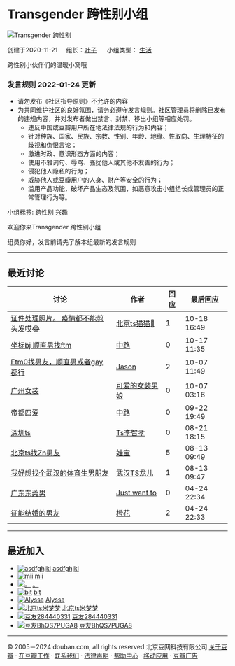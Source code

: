 # Transgender 跨性别小组

![Transgender 跨性别](https://img3.doubanio.com/view/group/sqxs/public/d7334afdf332717.webp)

创建于2020-11-21     组长：[叶子](https://www.douban.com/people/58690459/)      小组类型： [生活](/group/category?id=843)

跨性别小伙伴们的温暖小窝哦

### 发言规则 2022-01-24 更新

-   请勿发布《社区指导原则》不允许的内容
-   为共同维护社区的良好氛围，请务必遵守发言规则。社区管理员将删除已发布的违规内容，并对发布者做出禁言、封禁、移出小组等相应处罚。
    -  违反中国或豆瓣用户所在地法律法规的行为和内容；
    -  针对种族、国家、民族、宗教、性别、年龄、地缘、性取向、生理特征的歧视和仇恨言论；
    -  激进时政、意识形态方面的内容；
    -  使用不雅词句、辱骂、骚扰他人或其他不友善的行为；
    -  侵犯他人隐私的行为；
    -  威胁他人或豆瓣用户的人身、财产等安全的行为；
    -  滥用产品功能，破坏产品生态及氛围，如恶意攻击小组组长或管理员的正常管理行为等。

小组标签: [跨性别](https://www.douban.com/search?cat=1019&q=跨性别) [兴趣](https://www.douban.com/search?cat=1019&q=兴趣)

欢迎你来Transgender 跨性别小组

组员你好，发言前请先了解本组最新的发言规则

---

## 最近讨论

| 讨论                              | 作者                | 回应 | 最后回应       |
|-----------------------------------|---------------------|------|----------------|
| [证件处理照片。 疫情都不能剪头发哎😂](https://www.douban.com/group/topic/279182616/) | [北京ts猫猫🌹](https://www.douban.com/group/topic/313610547/) | 1    | 10-18 16:49    |
| [坐标bj 顺直男找ftm](https://www.douban.com/group/topic/312609488/) | [中路](https://www.douban.com/people/147803153/) | 0    | 10-17 11:35    |
| [Ftm0找男友，顺直男或者gay 都行](https://www.douban.com/group/topic/299874210/) | [Jason](https://www.douban.com/people/209420257/) | 2    | 10-07 11:49    |
| [广州女装](https://www.douban.com/group/topic/312194271/) | [可爱的女装男娘](https://www.douban.com/people/269187219/) | 0    | 10-07 03:16    |
| [帝都四爱](https://www.douban.com/group/topic/311639887/) | [中路](https://www.douban.com/people/147803153/) | 0    | 09-22 19:49    |
| [深圳ts](https://www.douban.com/group/topic/310256567/) | [Ts李智孝](https://www.douban.com/people/227228496/) | 0    | 08-21 18:15    |
| [北京ts找Zn男友](https://www.douban.com/group/topic/296269413/) | [娃宝](https://www.douban.com/people/267724154/) | 5    | 08-13 09:49    |
| [我好想找个武汉的体育生男朋友](https://www.douban.com/group/topic/307839399/) | [武汉TS龙儿](https://www.douban.com/people/272000951/) | 1    | 08-13 09:47    |
| [广东东莞男](https://www.douban.com/group/topic/305011933/) | [Just want to](https://www.douban.com/people/229975727/) | 0    | 04-24 22:34    |
| [征能结婚的男友](https://www.douban.com/group/topic/303259483/) | [橙花](https://www.douban.com/people/cheng0zi/) | 2    | 04-24 22:33    |

---

## 最近加入

- [![asdfghjkl](https://img3.doubanio.com/icon/up284714355-2.jpg)](https://www.douban.com/people/284714355/) [asdfghjkl](https://www.douban.com/people/284714355/)
- [![mii](https://img3.doubanio.com/icon/up270703891-32.jpg)](https://www.douban.com/people/mirapyu/) [mii](https://www.douban.com/people/mirapyu/)
- [![。](https://img3.doubanio.com/icon/up283315923-3.jpg)](https://www.douban.com/people/283315923/) [。](https://www.douban.com/people/283315923/)
- [![bit](https://img3.doubanio.com/icon/up1299531-7.jpg)](https://www.douban.com/people/amingsc/) [bit](https://www.douban.com/people/amingsc/)
- [![Alyssa](https://img3.doubanio.com/icon/up283906545-3.jpg)](https://www.douban.com/people/283906545/) [Alyssa](https://www.douban.com/people/283906545/)
- [![北京ts米梦梦](https://img3.doubanio.com/icon/up140606043-2.jpg)](https://www.douban.com/people/bukyky/) [北京ts米梦梦](https://www.douban.com/people/bukyky/)
- [![豆友284440331](https://img2.doubanio.com/icon/user_large.jpg)](https://www.douban.com/people/284440331/) [豆友284440331](https://www.douban.com/people/284440331/)
- [![豆友BhQS7PUGA8](https://img2.doubanio.com/icon/user_large.jpg)](https://www.douban.com/people/284413618/) [豆友BhQS7PUGA8](https://www.douban.com/people/284413618/)

---

© 2005－2024 douban.com, all rights reserved 北京豆网科技有限公司 [关于豆瓣](https://www.douban.com/about) · [在豆瓣工作](https://www.douban.com/jobs) · [联系我们](https://www.douban.com/about?topic=contactus) · [法律声明](https://www.douban.com/about/legal) · [帮助中心](https://help.douban.com/group) · [移动应用](https://www.douban.com/doubanapp/) · [豆瓣广告](https://www.douban.com/partner/)